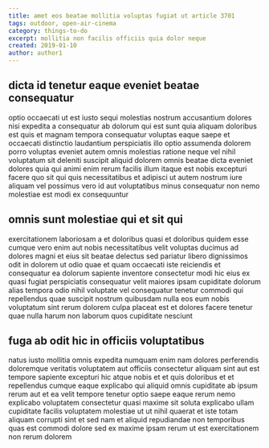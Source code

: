 ```yaml
---
title: amet eos beatae mollitia voluptas fugiat ut article 3701
tags: outdoor, open-air-cinema
category: things-to-do
excerpt: mollitia non facilis officiis quia dolor neque
created: 2019-01-10
author: author1
---
```


## dicta id tenetur eaque eveniet beatae consequatur

optio occaecati ut est iusto sequi molestias nostrum accusantium dolores nisi expedita a consequatur ab dolorum qui est sunt quia aliquam doloribus est quis et magnam tempora consequatur voluptas eaque saepe et occaecati distinctio laudantium perspiciatis illo optio assumenda dolorem porro voluptas eveniet autem omnis molestias ratione neque vel nihil voluptatum sit deleniti suscipit aliquid dolorem omnis beatae dicta eveniet dolores quia qui animi enim rerum facilis illum itaque est nobis excepturi facere quo sit qui quis necessitatibus et adipisci ut autem nostrum iure aliquam vel possimus vero id aut voluptatibus minus consequatur non nemo molestiae est modi ex consequuntur

## omnis sunt molestiae qui et sit qui

exercitationem laboriosam a et doloribus quasi et doloribus quidem esse cumque vero enim aut nobis necessitatibus velit voluptas ducimus ad dolores magni et eius sit beatae delectus sed pariatur libero dignissimos odit in dolorem ut odio quae et quam occaecati iste reiciendis et consequatur ea dolorum sapiente inventore consectetur modi hic eius ex quasi fugiat perspiciatis consequatur velit maiores ipsam cupiditate dolorum alias tempora odio nihil voluptate vel consequatur tenetur commodi qui repellendus quae suscipit nostrum quibusdam nulla eos eum nobis voluptatum sint rerum dolorem culpa placeat est et dolores facere tenetur quae nulla harum non laborum quos cupiditate nesciunt

## fuga ab odit hic in officiis voluptatibus

natus iusto mollitia omnis expedita numquam enim nam dolores perferendis doloremque veritatis voluptatem aut officiis consectetur aliquam sint aut est tempore sapiente excepturi hic atque nobis et et quis doloribus et et repellendus cumque eaque explicabo qui aliquid omnis cupiditate ab ipsum rerum aut et ea velit tempore tenetur optio saepe eaque rerum nemo explicabo voluptatem consectetur quasi maxime sit soluta explicabo ullam cupiditate facilis voluptatem molestiae ut ut nihil quaerat et iste totam aliquam corrupti sint et sed nam et aliquid repudiandae non temporibus quas est commodi dolore sed ex maxime ipsam rerum ut est exercitationem non rerum dolorem
